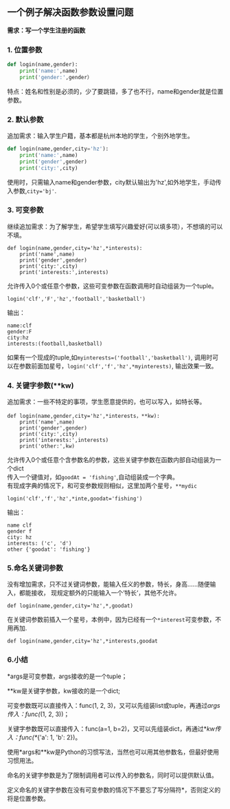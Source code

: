 ## 一个例子解决函数参数设置问题
**需求：写一个学生注册的函数**  
### 1. 位置参数
```python
def login(name,gender):
    print('name:',name)
    print('gender:',gender）
```
特点：姓名和性别是必须的，少了要跳错，多了也不行，name和gender就是位置参数。  

### 2. 默认参数  
追加需求：输入学生户籍，基本都是杭州本地的学生，个别外地学生。  
```python
def login(name,gender,city='hz'):
    print('name:',name)
    print('gender',gender)
    print('city:',city)
```
使用时，只需输入name和gender参数，city默认输出为'hz',如外地学生，手动传入参数,```city='bj'```.  

### 3. 可变参数  
继续追加需求：为了解学生，希望学生填写兴趣爱好(可以填多项），不想填的可以不填。
```
def login(name,gender,city='hz',*interests):
    print('name',name)
    print('gender',gender)
    print('city:',city)
    print('interests:',interests)
```
允许传入0个或任意个参数，这些可变参数在函数调用时自动组装为一个tuple。  
```
login('clf','F','hz','football','basketball')
```
输出：
```
name:clf
gender:F
city:hz
interests:(football,basketball)
```
如果有一个现成的tuple,如```myinterests=('football','basketball')```,
调用时可以在参数前面加星号，```login('clf','f','hz',*myinterests)```,
输出效果一致。  

### 4. 关键字参数(\**kw)
追加需求：一些不特定的事项，学生愿意提供的，也可以写入，如特长等。
```
def login(name,gender,city='hz',*interests，**kw):
    print('name',name)
    print('gender',gender)
    print('city:',city)
    print('interests:',interests)
    print('other:',kw)
```
允许传入0个或任意个含参数名的参数，这些关键字参数在函数内部自动组装为一个dict  
传入一个键值对，如```goodAt = 'fishing'```,自动组装成一个字典。  
有现成字典的情况下，和可变参数规则相似，这里加两个星号，```**mydic```
```
login('clf','f','hz',*inte,goodat='fishing')
```
输出：
```
name clf
gender f
city: hz
interests: ('c', 'd')
other {'goodat': 'fishing'}
```
### 5.命名关键词参数  
没有增加需求，只不过关键词参数，能输入任义的参数，特长，身高……随便输入，都能接收，
现规定额外的只能输入一个’特长‘，其他不允许。
```
def login(name,gender,city='hz',*,goodat)
```
在关键词参数前插入一个星号，本例中，因为已经有一个```*interest```可变参数，不用再加.
```
def login(name,gender,city='hz',*interests,goodat
```  

### 6.小结  
*args是可变参数，args接收的是一个tuple；

\**kw是关键字参数，kw接收的是一个dict;

可变参数既可以直接传入：func(1, 2, 3)，又可以先组装list或tuple，再通过*args传入：func(*(1, 2, 3))；

关键字参数既可以直接传入：func(a=1, b=2)，又可以先组装dict，再通过\**kw传入：func(\**{'a': 1, 'b': 2})。

使用*args和\**kw是Python的习惯写法，当然也可以用其他参数名，但最好使用习惯用法。

命名的关键字参数是为了限制调用者可以传入的参数名，同时可以提供默认值。

定义命名的关键字参数在没有可变参数的情况下不要忘了写分隔符*，否则定义的将是位置参数。


